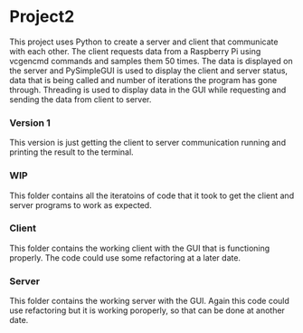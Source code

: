 # Project2

This project uses Python to create a server and client that communicate with each other. The client requests data from a Raspberry Pi using vcgencmd commands and samples them 50 times. The data is displayed on the server and PySimpleGUI is used to display the client and server status, data that is being called and number of iterations the program has gone through. Threading is used to display data in the GUI while requesting and sending the data from client to server.

### Version 1
This version is just getting the client to server communication running and printing the result to the terminal.

### WIP
This folder contains all the iteratoins of code that it took to get the client and server programs to work as expected.

### Client
This folder contains the working client with the GUI that is functioning properly. The code could use some refactoring at a later date.

### Server
This folder contains the working server with the GUI. Again this code could use refactoring but it is working poroperly, so that can be done at another date.
